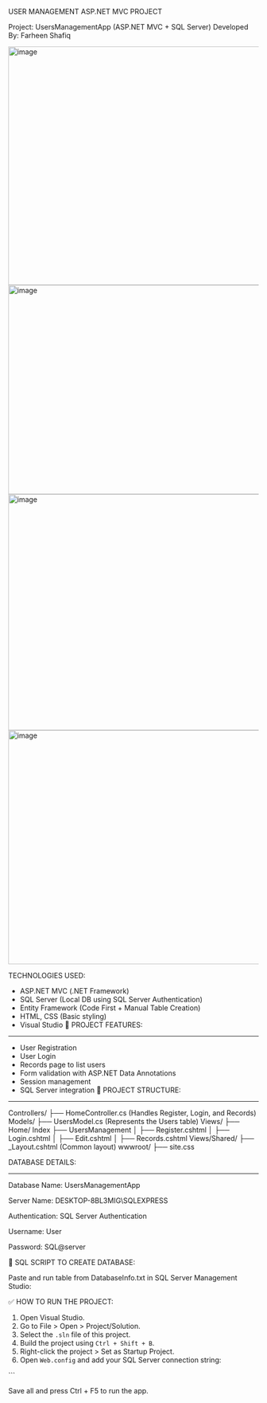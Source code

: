 USER MANAGEMENT ASP.NET MVC PROJECT

Project: UsersManagementApp (ASP.NET MVC + SQL Server)
Developed By: Farheen Shafiq

<img width="975" height="479" alt="image" src="https://github.com/user-attachments/assets/85e34632-4155-4082-8633-0bc9406951ff" />
<img width="975" height="420" alt="image" src="https://github.com/user-attachments/assets/c544d2ff-ec80-434c-a7bd-6a83428189e2" />
<img width="975" height="474" alt="image" src="https://github.com/user-attachments/assets/cfaffcd1-8b57-44f9-bf15-e5883105c309" />
<img width="975" height="470" alt="image" src="https://github.com/user-attachments/assets/c928c7b2-3329-488d-a5cc-a4c58e7604ca" />


 TECHNOLOGIES USED:

- ASP.NET MVC (.NET Framework)
- SQL Server (Local DB using SQL Server Authentication)
- Entity Framework (Code First + Manual Table Creation)
- HTML, CSS (Basic styling)
- Visual Studio
🎯 PROJECT FEATURES:
-----------------------
- User Registration
- User Login
- Records page to list users
- Form validation with ASP.NET Data Annotations
- Session management
- SQL Server integration
📂 PROJECT STRUCTURE:
-------------------------
Controllers/
├── HomeController.cs   (Handles Register, Login, and Records)
Models/
├── UsersModel.cs       (Represents the Users table)
Views/
├── Home/ Index
├── UsersManagement
│   ├── Register.cshtml
│   ├── Login.cshtml
│   ├── Edit.cshtml
│   ├── Records.cshtml
Views/Shared/
├── _Layout.cshtml      (Common layout)
wwwroot/
├── site.css

DATABASE DETAILS:

-------------------------
Database Name: UsersManagementApp  

Server Name: DESKTOP-8BL3MIG\SQLEXPRESS 

Authentication: SQL Server Authentication 

Username: User  

Password: SQL@server 

📄 SQL SCRIPT TO CREATE DATABASE:

Paste and run table from DatabaseInfo.txt in SQL Server Management Studio:

✅ HOW TO RUN THE PROJECT:

1. Open Visual Studio.
2. Go to File > Open > Project/Solution.
3. Select the `.sln` file of this project.
4. Build the project using `Ctrl + Shift + B`.
5. Right-click the project > Set as Startup Project.
6. Open `Web.config` and add your SQL Server connection string:

<connectionStrings> <add name="DefaultConnection" connectionString="Server=DESKTOP-8BL3MIG\SQLEXPRESS;Database=UsersManagementApp;User Id=User;Password=SQL@server;" providerName="System.Data.SqlClient" /> </connectionStrings> ```

Save all and press Ctrl + F5 to run the app.


  













